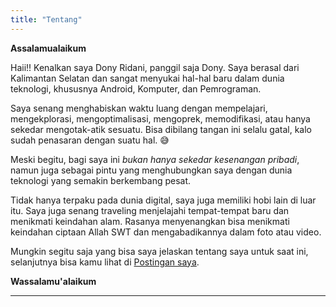 ```yaml
---
title: "Tentang"
---
```


**Assalamualaikum**

Haii!! Kenalkan saya Dony Ridani, panggil saja Dony. Saya berasal dari Kalimantan Selatan dan sangat menyukai hal-hal baru dalam dunia teknologi, khususnya Android,  Komputer, dan Pemrograman.

Saya senang menghabiskan waktu luang dengan mempelajari, mengekplorasi, mengoptimalisasi, mengoprek, memodifikasi, atau hanya sekedar mengotak-atik sesuatu. Bisa dibilang tangan ini selalu gatal, kalo sudah penasaran dengan suatu hal. 😅

Meski begitu, bagi saya ini _bukan hanya sekedar kesenangan pribadi_, namun juga sebagai pintu yang menghubungkan saya dengan dunia teknologi yang semakin berkembang pesat.

Tidak hanya terpaku pada dunia digital, saya juga memiliki hobi lain di luar itu. Saya juga senang traveling menjelajahi tempat-tempat baru dan menikmati keindahan alam. Rasanya menyenangkan bisa menikmati keindahan ciptaan Allah SWT dan mengabadikannya dalam foto atau video.

Mungkin segitu saja yang bisa saya jelaskan tentang saya untuk saat ini, selanjutnya bisa kamu lihat di [Postingan saya](/posts). 

**Wassalamu'alaikum**

---
